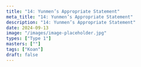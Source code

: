 ```yaml
---
title: "14: Yunmen’s Appropriate Statement"
meta_title: "14: Yunmen’s Appropriate Statement"
description: "14: Yunmen’s Appropriate Statement"
date: 2024-09-13
image: "/images/image-placeholder.jpg"
types: ["Type 1"]
masters: [""]
tags: ["Koan"]
draft: false
---
```


